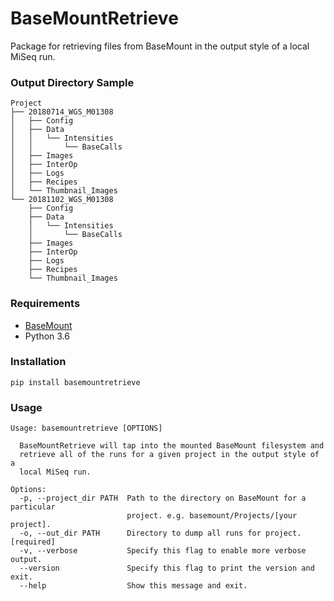 # BaseMountRetrieve
Package for retrieving files from BaseMount in the output style of a local MiSeq run.

### Output Directory Sample
```
Project
├── 20180714_WGS_M01308
│   ├── Config
│   ├── Data
│   │   └── Intensities
│   │       └── BaseCalls
│   ├── Images
│   ├── InterOp
│   ├── Logs
│   ├── Recipes
│   └── Thumbnail_Images
└── 20181102_WGS_M01308
    ├── Config
    ├── Data
    │   └── Intensities
    │       └── BaseCalls
    ├── Images
    ├── InterOp
    ├── Logs
    ├── Recipes
    └── Thumbnail_Images
```

### Requirements
- [BaseMount](https://basemount.basespace.illumina.com/)
- Python 3.6

### Installation
`pip install basemountretrieve`

### Usage
```
Usage: basemountretrieve [OPTIONS]

  BaseMountRetrieve will tap into the mounted BaseMount filesystem and
  retrieve all of the runs for a given project in the output style of a
  local MiSeq run.

Options:
  -p, --project_dir PATH  Path to the directory on BaseMount for a particular
                          project. e.g. basemount/Projects/[your project].
  -o, --out_dir PATH      Directory to dump all runs for project.  [required]
  -v, --verbose           Specify this flag to enable more verbose output.
  --version               Specify this flag to print the version and exit.
  --help                  Show this message and exit.
```